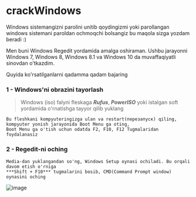 # crackWindows

Windows sistemangizni parolini unitib qoydingizmi yoki parollangan windows sistemani paroldan ochmoqchi bolsangiz bu maqola sizga yozdam beradi :)

Men buni Windows Regedit yordamida amalga oshiraman. Ushbu jarayonni Windows 7, Windows 8, Windows 8.1 va Windows 10 da muvaffaqiyatli sinovdan o'tkazdim.

Quyida ko'rsatilganlarni qadamma qadam bajaring

### 1 - Windows'ni obrazini tayorlash

>Windows (iso) falyni fleskaga ***Rufus***, ***PowerISO*** yoki istalgan soft yordamida o'rnatishga tayyor qilib yuklang
    
    Bu fleshkani kompyuteringizga ulan va restart(перезапуск) qiling, kompyuter yonish jarayonida Boot Menu ga oting, 
    Boot Menu ga o'tish uchun odatda F2, F10, F12 Tugmalaridan foydalanasiz
 
 
### 2 - Regedit-ni oching

    Media-dan yuklangandan so'ng, Windows Setup oynasi ochiladi. Bu orqali davom etish o'rniga 
    ***Shift + F10*** tugmalarini bosib, CMD(Command Prompt window) oynasini oching
    
  ![image](https://user-images.githubusercontent.com/61009662/125897279-5654df7e-6b94-445e-9e6f-3d320b5dd9d8.png)
